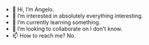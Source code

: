 - 👋 Hi, I’m Angelo.
- 👀 I’m interested in absolutely everything interesting.
- 🌱 I’m currently learning something.
- 💞️ I’m looking to collaborate on I don't know.
- 📫 How to reach me? No.

<!---
Angelobarrios/Angelobarrios is a ✨ special ✨ repository because its `README.md` (this file) appears on your GitHub profile.
You can click the Preview link to take a look at your changes.
--->
